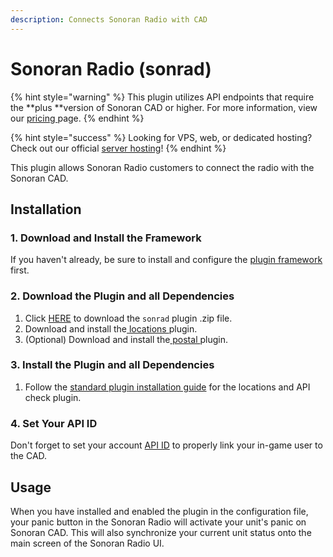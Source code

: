 ```yaml
---
description: Connects Sonoran Radio with CAD
---
```


# Sonoran Radio (sonrad)

{% hint style="warning" %}
This plugin utilizes API endpoints that require the **plus **version of Sonoran CAD or higher. For more information, view our [pricing ](../../../pricing/faq/)page.
{% endhint %}

{% hint style="success" %}
Looking for VPS, web, or dedicated hosting? Check out our official [server hosting](../../../other-products/server-hosting.md)!
{% endhint %}

This plugin allows Sonoran Radio customers to connect the radio with the Sonoran CAD.

## Installation

### 1. Download and Install the Framework

If you haven't already, be sure to install and configure the [plugin framework](../framework-installation.md) first.

### 2. Download the Plugin and all Dependencies

1. Click [HERE](https://github.com/Sonoran-Software/sonoran\_sonrad/releases/tag/latest) to download the `sonrad` plugin .zip file.
2. Download and install the[ locations ](locations.md)plugin.
3. (Optional) Download and install the[ postal ](postals.md)plugin.

### 3. Install the Plugin and all Dependencies

1. Follow the [standard plugin installation guide](../plugin-installation/) for the locations and API check plugin.

### 4. Set Your API ID

Don't forget to set your account [API ID](../../../sonoran-cad/api-integration/getting-started/setting-your-api-id.md) to properly link your in-game user to the CAD.

## Usage

When you have installed and enabled the plugin in the configuration file, your panic button in the Sonoran Radio will activate your unit's panic on Sonoran CAD. This will also synchronize your current unit status onto the main screen of the Sonoran Radio UI.
